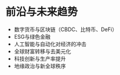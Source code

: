 # 前沿与未来趋势

* 数字货币与区块链（CBDC、比特币、DeFi）
* ESG与绿色金融
* 人工智能与自动化对经济的冲击
* 全球财富转移与去美元化
* 科技创新与生产率提升
* 地缘政治与新全球秩序
